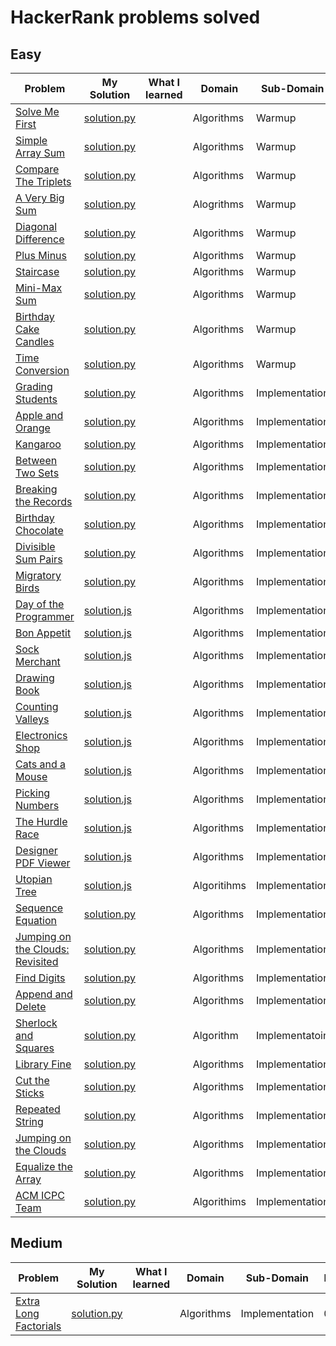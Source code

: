 # HackerRank problems solved

## Easy

| Problem                                                 | My Solution                        | What I learned | Domain      | Sub-Domain     | Date Solved |
| ------------------------------------------------------- | ---------------------------------- | -------------- | ----------- | -------------- | ----------- |
| [Solve Me First][1]                                     | [solution.py][2]                   |                | Algorithms  | Warmup         | 08/28/2019  |
| [Simple Array Sum][4]                                   | [solution.py][5]                   |                | Algorithms  | Warmup         | 08/28/2019  |
| [Compare The Triplets][7]                               | [solution.py][8]                   |                | Algorithms  | Warmup         | 08/28/2019  |
| [A Very Big Sum][10]                                    | [solution.py][11]                  |                | Alogrithms  | Warmup         | 08/29/2019  |
| [Diagonal Difference][14]                               | [solution.py][15]                  |                | Algorithms  | Warmup         | 08/30/2019  |
| [Plus Minus][17]                                        | [solution.py][18]                  |                | Algorithms  | Warmup         | 08/31/2019  |
| [Staircase][20]                                         | [solution.py][21]                  |                | Algorithms  | Warmup         | 08/31/2019  |
| [Mini-Max Sum][23]                                      | [solution.py][24]                  |                | Algorithms  | Warmup         | 09/01/2019  |
| [Birthday Cake Candles][26]                             | [solution.py][27]                  |                | Algorithms  | Warmup         | 09/01/2019  |
| [Time Conversion][29]                                   | [solution.py][30]                  |                | Algorithms  | Warmup         | 09/01/2019  |
| [Grading Students][32]                                  | [solution.py][33]                  |                | Algorithms  | Implementation | 09/01/2019  |
| [Apple and Orange][35]                                  | [solution.py][36]                  |                | Algorithms  | Implementation | 09/01/2019  |
| [Kangaroo][38]                                          | [solution.py][39]                  |                | Algorithms  | Implementation | 09/01/2019  |
| [Between Two Sets][41]                                  | [solution.py][42]                  |                | Algorithms  | Implementation | 09/01/2019  |
| [Breaking the Records][44]                              | [solution.py][45]                  |                | Algorithms  | Implementation | 09/01/2019  |
| [Birthday Chocolate][47]                                | [solution.py][48]                  |                | Algorithms  | Implementation | 09/01/2019  |
| [Divisible Sum Pairs][50]                               | [solution.py][51]                  |                | Algorithms  | Implementation | 09/01/2019  |
| [Migratory Birds][53]                                   | [solution.py][54]                  |                | Algorithms  | Implementation | 09/01/2019  |
| [Day of the Programmer][dayoftheprogrammer1]            | [solution.js][dayoftheprogrammer2] |                | Algorithms  | Implementation | 01/08/2020  |
| [Bon Appetit][bonappetit1]                              | [solution.js][bonappetit2]         |                | Algorithms  | Implementation | 01/08/2020  |
| [Sock Merchant][sockmerchant1]                          | [solution.js][sockmerchant2]       |                | Algorithms  | Implementation | 01/09/2020  |
| [Drawing Book][drawingbook1]                            | [solution.js][drawingbook2]        |                | Algorithms  | Implementation | 01/10/2020  |
| [Counting Valleys][countingvalleys1]                    | [solution.js][countingvalleys1]    |                | Algorithms  | Implementation | 01/11/2020  |
| [Electronics Shop][electronicsshop1]                    | [solution.js][electronicsshop2]    |                | Algorithms  | Implementation | 01/12/2020  |
| [Cats and a Mouse][catsandamouse1]                      | [solution.js][catsandamouse2]      |                | Algorithms  | Implementation | 01/13/2020  |
| [Picking Numbers][pickingnumbers1]                      | [solution.js][pickingnumbers2]     |                | Algorithms  | Implementation | 01/14/2020  |
| [The Hurdle Race][thehurdlerace1]                       | [solution.js][thehurdlerace2]      |                | Algorithms  | Implementation | 01/15/2020  |
| [Designer PDF Viewer][pdfviewer1]                       | [solution.js][pdfviewer2]          |                | Algorithms  | Implementation | 01/16/2020  |
| [Utopian Tree][utopiantree1]                            | [solution.js][utopiantree2]        |                | Algoritihms | Implementation | 01/17/2020  |
| [Sequence Equation][sequenceequation1]                  | [solution.py][sequenceequation2]   |                | Algorithms  | Implementation | 01/31/2020  |
| [Jumping on the Clouds: Revisited][jumpingontheclouds1] | [solution.py][jumpingontheclouds2] |                | Algorithms  | Implementation | 02/01/2020  |
| [Find Digits][finddigits1]                              | [solution.py][finddigits2]         |                | Algorithms  | Implementation | 02/02/2020  |
| [Append and Delete][appendanddelete1]                   | [solution.py][appendanddelete2]    |                | Algorithms  | Implementation | 02/03/2020  |
| [Sherlock and Squares][sherlockandsquares1]             | [solution.py][sherlockandsquares2] |                | Algorithm   | Implementatoin | 02/04/2020  |
| [Library Fine][libraryfine1]                            | [solution.py][libraryfine2]        |                | Algorithms  | Implementation | 02/06/2020  |
| [Cut the Sticks][cutthesticks1]                         | [solution.py][cutthesticks2]       |                | Algorithms  | Implementation | 02/07/2020  |
| [Repeated String][repeatedstring1]                      | [solution.py][repeatedstring2]     |                | Algorithms  | Implementation | 02/10/2020  |
| [Jumping on the Clouds][jumpontheclouds1]               | [solution.py][jumpontheclouds2]    |                | Algorithms  | Implementation | 02/11/2020  |
| [Equalize the Array][equalizethearray1]                 | [solution.py][equalizethearray2]   |                | Algorithms  | Implementation | 02/12/2020  |
| [ACM ICPC Team][acmicpcteam1]                           | [solution.py][acmicpcteam2]        |                | Algorithims | Implementation | 02/13/2020  |

## Medium

| Problem                                       | My Solution                         | What I learned | Domain     | Sub-Domain     | Date Solved |
| --------------------------------------------- | ----------------------------------- | -------------- | ---------- | -------------- | ----------- |
| [Extra Long Factorials][extralongfactorials1] | [solution.py][extralongfactorials2] |                | Algorithms | Implementation | 02/08/2020  |

[1]: https://www.hackerrank.com/challenges/solve-me-first/problem
[2]: ./Easy/SolveMeFirst/solution.py
[4]: https://www.hackerrank.com/challenges/simple-array-sum/problem
[5]: ./Easy/SimpleArraySum/solution.py
[7]: https://www.hackerrank.com/challenges/compare-the-triplets/problem
[8]: ./Easy/CompareTheTriplets/solution.py
[10]: https://www.hackerrank.com/challenges/a-very-big-sum/problem
[11]: ./Easy/AVeryBigSum/solution.py
[14]: https://www.hackerrank.com/challenges/diagonal-difference/problem
[15]: ./Easy/DiagonalDifference/solution.py
[17]: https://www.hackerrank.com/challenges/plus-minus/problem
[18]: ./Easy/PlusMinus/solution.py
[20]: https://www.hackerrank.com/challenges/staircase/problem
[21]: ./Easy/Staircase/solution.py
[23]: https://www.hackerrank.com/challenges/mini-max-sum/problem
[24]: ./Easy/MiniMaxSum/solution.py
[26]: https://www.hackerrank.com/challenges/birthday-cake-candles/problem
[27]: ./Easy/BirthdayCakeCandles/solution.py
[29]: https://www.hackerrank.com/challenges/time-conversion/problem
[30]: ./Easy/TimeConversion/solution.py
[32]: https://www.hackerrank.com/challenges/grading/problem
[33]: ./Easy/GradingStudents/solution.py
[35]: https://www.hackerrank.com/challenges/apple-and-orange/problem
[36]: ./Easy/AppleAndOrange/solution.py
[38]: https://www.hackerrank.com/challenges/kangaroo/problem
[39]: ./Easy/Kangaroo/solution.py
[41]: https://www.hackerrank.com/challenges/between-two-sets/problem
[42]: ./Easy/BetweenTwoSets/solution.py
[44]: https://www.hackerrank.com/challenges/breaking-best-and-worst-records/problem
[45]: ./Easy/BreakingTheRecords/solution.py
[47]: https://www.hackerrank.com/challenges/the-birthday-bar/problem
[48]: ./Easy/BirthdayChocolate/solution.py
[50]: https://www.hackerrank.com/challenges/divisible-sum-pairs/problem
[51]: ./Easy/DivisibleSumPairs/solution.py
[53]: https://www.hackerrank.com/challenges/migratory-birds/problem
[54]: ./Easy/MigratoryBirds/solution.py
[dayoftheprogrammer1]: https://www.hackerrank.com/challenges/day-of-the-programmer/problem
[dayoftheprogrammer2]: ./Easy/DayOfTheProgrammer/solution.js
[bonappetit1]: https://www.hackerrank.com/challenges/bon-appetit/problem
[bonappetit2]: ./Easy/BonAppetit/solution.js
[sockmerchant1]: https://www.hackerrank.com/challenges/sock-merchant/problem
[sockmerchant2]: ./Easy/SockMerchant/solution.js
[drawingbook1]: https://www.hackerrank.com/challenges/drawing-book/problem
[drawingbook2]: ./Easy/DrawingBook/solution.js
[countingvalleys1]: https://www.hackerrank.com/challenges/counting-valleys/problem
[countingvalleys2]: ./Easy/CountingValleys/solution.js
[electronicsshop1]: https://www.hackerrank.com/challenges/electronics-shop/problem
[electronicsshop2]: ./Easy/ElectronicsShop/solution.js
[catsandamouse1]: https://www.hackerrank.com/challenges/cats-and-a-mouse/problem
[catsandamouse2]: ./Easy/CatsAndAMouse/solution.js
[pickingnumbers1]: https://www.hackerrank.com/challenges/picking-numbers/problem
[pickingnumbers2]: ./Easy/PickingNumbers/solution.js
[thehurdlerace1]: https://www.hackerrank.com/challenges/the-hurdle-race/problem
[thehurdlerace2]: ./Easy/TheHurdleRace/solution.js
[pdfviewer1]: https://www.hackerrank.com/challenges/designer-pdf-viewer/problem
[pdfviewer2]: ./Easy/DesignerPDFViewer/solution.js
[utopiantree1]: https://www.hackerrank.com/challenges/utopian-tree/problem
[utopiantree2]: ./Easy/UtopianTree/solution.js
[sequenceequation1]: https://www.hackerrank.com/challenges/permutation-equation/problem
[sequenceequation2]: ./Easy/SequenceEquation/solution.py
[jumpingontheclouds1]: https://www.hackerrank.com/challenges/jumping-on-the-clouds-revisited/problem
[jumpingontheclouds2]: ./Easy/JumpingOnTheCloudsRevisited/solution.py
[finddigits1]: https://www.hackerrank.com/challenges/find-digits/problem
[finddigits2]: ./Easy/FindDigits/solution.py
[appendanddelete1]: https://www.hackerrank.com/challenges/append-and-delete/problem
[appendanddelete2]: ./Easy/AppendAndDelete/solution.py
[sherlockandsquares1]: https://www.hackerrank.com/challenges/sherlock-and-squares/problem
[sherlockandsquares2]: ./Easy/SherlockAndSquares/solution.py
[libraryfine1]: https://www.hackerrank.com/challenges/library-fine/problem
[libraryfine2]: ./Easy/LibraryFine/solution.py
[cutthesticks1]: https://www.hackerrank.com/challenges/cut-the-sticks/problem
[cutthesticks2]: ./Easy/CutTheSticks/solution.py
[extralongfactorials1]: https://www.hackerrank.com/challenges/extra-long-factorials/problem
[extralongfactorials2]: ./Medium/ExtraLongFactorials/solution.py
[repeatedstring1]: https://www.hackerrank.com/challenges/repeated-string/problem
[repeatedstring2]: ./Easy/RepeatedString/solution.py
[jumpontheclouds1]: https://www.hackerrank.com/challenges/jumping-on-the-clouds/problem
[jumpontheclouds2]: ./Easy/JumpingOnTheClouds/solution.py
[equalizethearray1]: https://www.hackerrank.com/challenges/equality-in-a-array/problem
[equalizethearray2]: ./Easy/EqualizeTheAray/solution.py
[acmicpcteam1]: https://www.hackerrank.com/challenges/acm-icpc-team/problem
[acmicpcteam2]: ./Easy/ACMICPCTeam/solution.py
